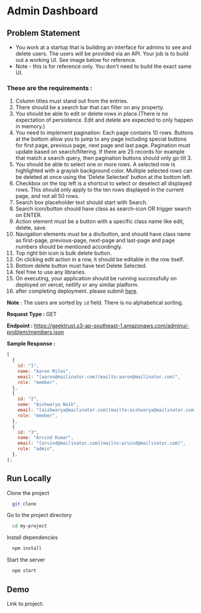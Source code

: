 # Admin Dashboard

## Problem Statement

- You work at a startup that is building an interface for admins to see and delete users. The users will be provided via an API. Your job is to build out a working UI. See image below for reference.
- Note - this is for reference only. You don't need to build the exact same UI.

### These are the requirements :

1. Column titles must stand out from the entries.
2. There should be a search bar that can filter on any property.
3. You should be able to edit or delete rows in place.(There is no expectation of persistence. Edit and delete are expected to only happen in memory.)
4. You need to implement pagination: Each page contains 10 rows. Buttons at the bottom allow you to jump to any page including special buttons for first page, previous page, next page and last page. Pagination must update based on search/filtering. If there are 25 records for example that match a search query, then pagination buttons should only go till 3.
5. You should be able to select one or more rows. A selected row is highlighted with a grayish background color. Multiple selected rows can be deleted at once using the 'Delete Selected' button at the bottom left.
6. Checkbox on the top left is a shortcut to select or deselect all displayed rows. This should only apply to the ten rows displayed in the current page, and not all 50 rows.
7. Search box placeholder text should start with Search.
8. Search icon/button should have class as search-icon OR trigger search on ENTER.
9. Action element must be a button with a specific class name like edit, delete, save.
10. Navigation elements must be a div/button, and should have class name as first-page, previous-page, next-page and last-page and page numbers should be mentioned accordingly.
11. Top right bin icon is bulk delete button.
12. On clicking edit action in a row, it should be editable in the row itself.
13. Bottom delete button must have text Delete Selected.
14. feel free to use any libraries.
15. On executing, your application should be running successfully on deployed on vercel, netlify or any similar platform.
16. after completing deployment. please submit [here](https://forms.gle/XAhSahQMFBayF6gq7).

**Note** :
The users are sorted by `id` field. There is no alphabetical sorting.

**Request Type :**
GET

**Endpoint :**
https://geektrust.s3-ap-southeast-1.amazonaws.com/adminui-problem/members.json

**Sample Response :**

```jsx
[
  {
    id: "1",
    name: "Aaron Miles",
    email: "[aaron@mailinator.com](mailto:aaron@mailinator.com)",
    role: "member",
  },
  {
    id: "2",
    name: "Aishwarya Naik",
    email: "[aishwarya@mailinator.com](mailto:aishwarya@mailinator.com)",
    role: "member",
  },
  {
    id: "3",
    name: "Arvind Kumar",
    email: "[arvind@mailinator.com](mailto:arvind@mailinator.com)",
    role: "admin",
  },
];
```

## Run Locally

Clone the project

```bash
  git clone
```

Go to the project directory

```bash
  cd my-project
```

Install dependencies

```bash
  npm install
```

Start the server

```bash
  npm start
```

## Demo

Link to project:
